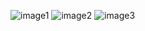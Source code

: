 ![image1](https://github.com/jeanneljn/ECG-Signal-QRS-Peak-Detection/assets/163082995/f62b0ee3-48c9-4e0c-adcc-3449a455710b)
![image2](https://github.com/jeanneljn/ECG-Signal-QRS-Peak-Detection/assets/163082995/c2578ca9-701c-45c3-89e7-92692ab4aa9a)
![image3](https://github.com/jeanneljn/ECG-Signal-QRS-Peak-Detection/assets/163082995/7c992ef0-e52e-4c5d-aab2-e91dd91223ac)
